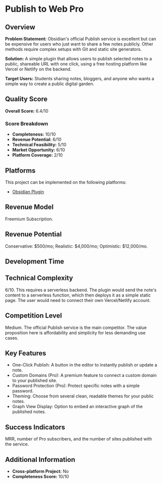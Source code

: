 # Publish to Web Pro

## Overview
**Problem Statement:** Obsidian's official Publish service is excellent but can be expensive for users who just want to share a few notes publicly. Other methods require complex setups with Git and static site generators.

**Solution:** A simple plugin that allows users to publish selected notes to a public, shareable URL with one click, using a free hosting platform like Vercel or Netlify on the backend.

**Target Users:** Students sharing notes, bloggers, and anyone who wants a simple way to create a public digital garden.

## Quality Score
**Overall Score:** 6.4/10

### Score Breakdown
- **Completeness:** 10/10
- **Revenue Potential:** 6/10
- **Technical Feasibility:** 5/10
- **Market Opportunity:** 6/10
- **Platform Coverage:** 2/10

## Platforms
This project can be implemented on the following platforms:
- [Obsidian Plugin](./platforms/obsidian-plugin/)

## Revenue Model
Freemium Subscription.

## Revenue Potential
Conservative: $500/mo; Realistic: $4,000/mo; Optimistic: $12,000/mo.

## Development Time


## Technical Complexity
6/10. This requires a serverless backend. The plugin would send the note's content to a serverless function, which then deploys it as a simple static page. The user would need to connect their own Vercel/Netlify account.

## Competition Level
Medium. The official Publish service is the main competitor. The value proposition here is affordability and simplicity for less demanding use cases.

## Key Features
- One-Click Publish: A button in the editor to instantly publish or update a note.
- Custom Domains (Pro): A premium feature to connect a custom domain to your published site.
- Password Protection (Pro): Protect specific notes with a simple password.
- Theming: Choose from several clean, readable themes for your public notes.
- Graph View Display: Option to embed an interactive graph of the published notes.

## Success Indicators
MRR, number of Pro subscribers, and the number of sites published with the service.

## Additional Information
- **Cross-platform Project:** No
- **Completeness Score:** 10/10
